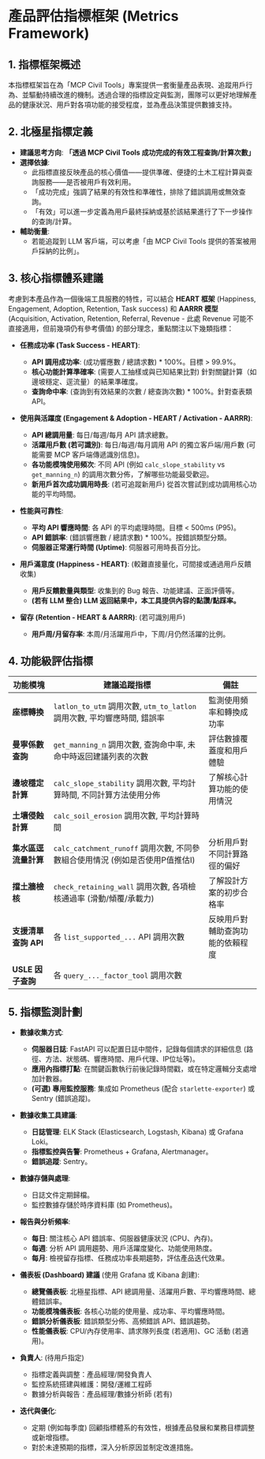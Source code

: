 # 產品評估指標框架 (Metrics Framework)

## 1. 指標框架概述

本指標框架旨在為「MCP Civil Tools」專案提供一套衡量產品表現、追蹤用戶行為、並驅動持續改進的機制。透過合理的指標設定與監測，團隊可以更好地理解產品的健康狀況、用戶對各項功能的接受程度，並為產品決策提供數據支持。

## 2. 北極星指標定義

*   **建議思考方向**: **「透過 MCP Civil Tools 成功完成的有效工程查詢/計算次數」**
*   **選擇依據**: 
    *   此指標直接反映產品的核心價值——提供準確、便捷的土木工程計算與查詢服務——是否被用戶有效利用。
    *   「成功完成」強調了結果的有效性和準確性，排除了錯誤調用或無效查詢。
    *   「有效」可以進一步定義為用戶最終採納或基於該結果進行了下一步操作的查詢/計算。
*   **輔助衡量**: 
    *   若能追蹤到 LLM 客戶端，可以考慮「由 MCP Civil Tools 提供的答案被用戶採納的比例」。

## 3. 核心指標體系建議

考慮到本產品作為一個後端工具服務的特性，可以結合 **HEART 框架** (Happiness, Engagement, Adoption, Retention, Task success) 和 **AARRR 模型** (Acquisition, Activation, Retention, Referral, Revenue - 此處 Revenue 可能不直接適用，但前幾項仍有參考價值) 的部分理念，重點關注以下幾類指標：

*   **任務成功率 (Task Success - HEART)**:
    *   **API 調用成功率**: (成功響應數 / 總請求數) * 100%。目標 > 99.9%。
    *   **核心功能計算準確率**: (需要人工抽樣或與已知結果比對) 針對關鍵計算（如邊坡穩定、逕流量）的結果準確度。
    *   **查詢命中率**: (查詢到有效結果的次數 / 總查詢次數) * 100%。針對查表類 API。

*   **使用與活躍度 (Engagement & Adoption - HEART / Activation - AARRR)**:
    *   **API 總調用量**: 每日/每週/每月 API 請求總數。
    *   **活躍用戶數 (若可識別)**: 每日/每週/每月調用 API 的獨立客戶端/用戶數 (可能需要 MCP 客戶端傳遞識別信息)。
    *   **各功能模塊使用頻次**: 不同 API (例如 `calc_slope_stability` vs `get_manning_n`) 的調用次數分佈，了解哪些功能最受歡迎。
    *   **新用戶首次成功調用時長**: (若可追蹤新用戶) 從首次嘗試到成功調用核心功能的平均時間。

*   **性能與可靠性**:
    *   **平均 API 響應時間**: 各 API 的平均處理時間。目標 < 500ms (P95)。
    *   **API 錯誤率**: (錯誤響應數 / 總請求數) * 100%。按錯誤類型分類。
    *   **伺服器正常運行時間 (Uptime)**: 伺服器可用時長百分比。

*   **用戶滿意度 (Happiness - HEART)**: (較難直接量化，可間接或通過用戶反饋收集)
    *   **用戶反饋數量與類型**: 收集到的 Bug 報告、功能建議、正面評價等。
    *   **(若有 LLM 整合) LLM 返回結果中，本工具提供內容的點讚/點踩率。**

*   **留存 (Retention - HEART & AARRR)**: (若可識別用戶)
    *   **用戶周/月留存率**: 本周/月活躍用戶中，下周/月仍然活躍的比例。

## 4. 功能級評估指標

| 功能模塊             | 建議追蹤指標                                                                 | 備註                                         |
| -------------------- | ---------------------------------------------------------------------------- | -------------------------------------------- |
| **座標轉換**         | `latlon_to_utm` 調用次數, `utm_to_latlon` 調用次數, 平均響應時間, 錯誤率        | 監測使用頻率和轉換成功率                     |
| **曼寧係數查詢**     | `get_manning_n` 調用次數, 查詢命中率, 未命中時返回建議列表的次數             | 評估數據覆蓋度和用戶體驗                     |
| **邊坡穩定計算**     | `calc_slope_stability` 調用次數, 平均計算時間, 不同計算方法使用分佈          | 了解核心計算功能的使用情況                   |
| **土壤侵蝕計算**     | `calc_soil_erosion` 調用次數, 平均計算時間                                   |                                              |
| **集水區逕流量計算** | `calc_catchment_runoff` 調用次數, 不同參數組合使用情況 (例如是否使用P值推估I) | 分析用戶對不同計算路徑的偏好                 |
| **擋土牆檢核**       | `check_retaining_wall` 調用次數, 各項檢核通過率 (滑動/傾覆/承載力)           | 了解設計方案的初步合格率                     |
| **支援清單查詢 API** | 各 `list_supported_...` API 調用次數                                         | 反映用戶對輔助查詢功能的依賴程度             |
| **USLE 因子查詢**    | 各 `query_..._factor_tool` 調用次數                                          |                                              |

## 5. 指標監測計劃

*   **數據收集方式**:
    *   **伺服器日誌**: FastAPI 可以配置日誌中間件，記錄每個請求的詳細信息 (路徑、方法、狀態碼、響應時間、用戶代理、IP位址等)。
    *   **應用內指標打點**: 在關鍵函數執行前後記錄時間戳，或在特定邏輯分支處增加計數器。
    *   **(可選) 專用監控服務**: 集成如 Prometheus (配合 `starlette-exporter`) 或 Sentry (錯誤追蹤)。

*   **數據收集工具建議**:
    *   **日誌管理**: ELK Stack (Elasticsearch, Logstash, Kibana) 或 Grafana Loki。
    *   **指標監控與告警**: Prometheus + Grafana, Alertmanager。
    *   **錯誤追蹤**: Sentry。

*   **數據存儲與處理**:
    *   日誌文件定期歸檔。
    *   監控數據存儲於時序資料庫 (如 Prometheus)。

*   **報告與分析頻率**:
    *   **每日**: 關注核心 API 錯誤率、伺服器健康狀況 (CPU、內存)。
    *   **每週**: 分析 API 調用趨勢、用戶活躍度變化、功能使用熱度。
    *   **每月**: 檢視留存指標、任務成功率長期趨勢，評估產品迭代效果。

*   **儀表板 (Dashboard) 建議** (使用 Grafana 或 Kibana 創建):
    *   **總覽儀表板**: 北極星指標、API 總調用量、活躍用戶數、平均響應時間、總體錯誤率。
    *   **功能模塊儀表板**: 各核心功能的使用量、成功率、平均響應時間。
    *   **錯誤分析儀表板**: 錯誤類型分佈、高頻錯誤 API、錯誤趨勢。
    *   **性能儀表板**: CPU/內存使用率、請求隊列長度 (若適用)、GC 活動 (若適用)。

*   **負責人**: (待用戶指定)
    *   指標定義與調整：產品經理/開發負責人
    *   監控系統搭建與維護：開發/運維工程師
    *   數據分析與報告：產品經理/數據分析師 (若有)

*   **迭代與優化**: 
    *   定期 (例如每季度) 回顧指標體系的有效性，根據產品發展和業務目標調整或新增指標。
    *   對於未達預期的指標，深入分析原因並制定改進措施。